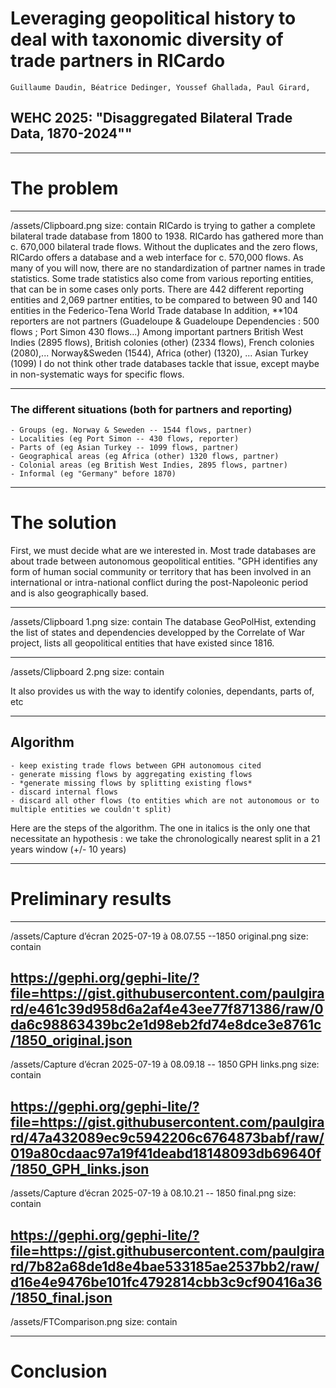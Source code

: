 # Leveraging geopolitical history to deal with taxonomic diversity of trade partners in RICardo
	Guillaume Daudin, Béatrice Dedinger, Youssef Ghallada, Paul Girard, 
## WEHC 2025: "Disaggregated Bilateral Trade Data, 1870-2024""


---
# The problem


---


/assets/Clipboard.png
size: contain
RICardo is trying to gather a complete bilateral trade database from 1800 to 1938.
RICardo has gathered more than c. 670,000 bilateral trade flows. Without the duplicates and the zero flows, RICardo offers a database and a web interface for c. 570,000 flows. 
As many of you will now, there are no standardization of partner names in trade statistics. Some trade statistics also come from various reporting entities, that can be in some cases only ports.
There are 442 different reporting entities and 2,069 partner entities, to be compared to between 90 and 140 entities in the Federico-Tena World Trade database
In addition, **104 reporters are not partners (Guadeloupe & Guadeloupe Dependencies : 500 flows ; Port Simon 430 flows...)
Among important partners British West Indies (2895 flows), British colonies (other) (2334 flows), French colonies (2080),... Norway&Sweden (1544), Africa (other) (1320), ... Asian Turkey (1099)
I do not think other trade databases tackle that issue, except maybe in non-systematic ways for specific flows.


---
### The different situations (both for partners and reporting)
	- Groups (eg. Norway & Seweden -- 1544 flows, partner)
	- Localities (eg Port Simon -- 430 flows, reporter)
	- Parts of (eg Asian Turkey -- 1099 flows, partner)
	- Geographical areas (eg Africa (other) 1320 flows, partner)
	- Colonial areas (eg British West Indies, 2895 flows, partner)
	- Informal (eg "Germany" before 1870)
---
# The solution
First, we must decide what are we interested in.
Most trade databases are about trade between autonomous geopolitical entities.
"GPH identifies any form of human social
community or territory that has been involved in an
international or intra-national conflict during the
post-Napoleonic period and is also geographically
based.

---

/assets/Clipboard 1.png
size: contain
The database GeoPolHist, extending the list of states and dependencies developped by the Correlate of War project, lists all geopolitical entities that have existed since 1816.

---


/assets/Clipboard 2.png
size: contain

It also provides us with the way to identify colonies, dependants, parts of, etc

---
## Algorithm
	- keep existing trade flows between GPH autonomous cited
	- generate missing flows by aggregating existing flows
	- *generate missing flows by splitting existing flows*
	- discard internal flows
	- discard all other flows (to entities which are not autonomous or to multiple entities we couldn't split)
Here are the steps of the algorithm. The one in italics is the only one that necessitate an hypothesis : we take the chronologically nearest split in a 21 years window (+/- 10 years)

---
# Preliminary results


---
 


/assets/Capture d’écran 2025-07-19 à 08.07.55 --1850  original.png
size: contain

https://gephi.org/gephi-lite/?file=https://gist.githubusercontent.com/paulgirard/e461c39d958d6a2af4e43ee77f871386/raw/0da6c98863439bc2e1d98eb2fd74e8dce3e8761c/1850_original.json
---



/assets/Capture d’écran 2025-07-19 à 08.09.18 -- 1850 GPH links.png
size: contain

https://gephi.org/gephi-lite/?file=https://gist.githubusercontent.com/paulgirard/47a432089ec9c5942206c6764873babf/raw/019a80cdaac97a19f41deabd18148093db69640f/1850_GPH_links.json
---



/assets/Capture d’écran 2025-07-19 à 08.10.21 -- 1850 final.png
size: contain

https://gephi.org/gephi-lite/?file=https://gist.githubusercontent.com/paulgirard/7b82a68de1d8e4bae533185ae2537bb2/raw/d16e4e9476be101fc4792814cbb3c9cf90416a36/1850_final.json
---


/assets/FTComparison.png
size: contain


---
# Conclusion
